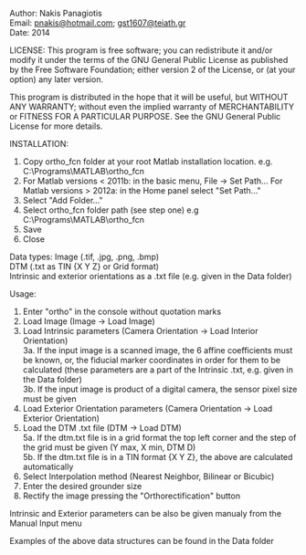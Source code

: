 Author: Nakis Panagiotis<br />
Email: pnakis@hotmail.com; gst1607@teiath.gr<br />
Date: 2014<br />

LICENSE: This program is free software; you can redistribute it and/or modify it under the terms of the GNU General Public License as published by the Free Software Foundation; either version 2 of the License, or (at your option) any later version.

This program is distributed in the hope that it will be useful, but WITHOUT ANY WARRANTY; without even the implied warranty of MERCHANTABILITY or FITNESS FOR A PARTICULAR PURPOSE. See the GNU General Public License for more details.

INSTALLATION:
1) Copy ortho_fcn folder at your root Matlab installation location. e.g. C:\Programs\MATLAB\ortho_fcn
2) For Matlab versions < 2011b: in the basic menu, File -> Set Path...
   For Matlab versions > 2012a: in the Home panel select "Set Path..."
3) Select "Add Folder..."
4) Select ortho_fcn folder path (see step one) e.g C:\Programs\MATLAB\ortho_fcn
5) Save
6) Close

Data types:
Image (.tif, .jpg, .png, .bmp)<br />
DTM (.txt as TIN {X Y Z} or Grid format)<br />
Intrinsic and exterior orientations as a .txt file (e.g. given in the Data folder)<br />

Usage:
1) Enter "ortho" in the console without quotation marks
2) Load Image (Image -> Load Image)
3) Load Intrinsic parameters (Camera Orientation -> Load Interior Orientation)<br />
3a. If the input image is a scanned image, the 6 affine coefficients must be known, or, the fiducial marker coordinates in order for them to be calculated (these parameters are a part of the Intrinsic .txt, e.g. given in the Data folder)<br />
3b. If the input image is product of a digital camera, the sensor pixel size must be given<br />
4) Load Exterior Orientation parameters (Camera Orientation -> Load Exterior Orientation)
5) Load the DTM .txt file (DTM -> Load DTM)<br />
5a. If the dtm.txt file is in a grid format the top left corner and the step of the grid must be given (Y max, X min, DTM D)<br />
5b. If the dtm.txt file is in a TIN format {X Y Z}, the above are calculated automatically<br />
6) Select Interpolation method (Nearest Neighbor, Bilinear or Bicubic)
7) Enter the desired grounder size
8) Rectify the image pressing the "Orthorectification" button

Intrinsic and Exterior parameters can be also be given manualy from the Manual Input menu

Examples of the above data structures can be found in the Data folder




